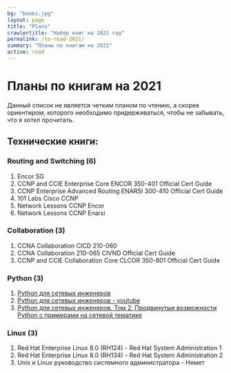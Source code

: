 ```yaml
---
bg: "books.jpg"
layout: page
title: "Plans"
crawlertitle: "Набор книг на 2021 год"
permalink: /to-read-2021/
summary: "Планы по книгам на 2021"
active: read
---
```


# Планы по книгам на 2021

<p>Данный список не является четким планом по чтению, а скорее ориентиром, которого необходимо придерживаться, чтобы не забывать, что я хотел прочитать.</p>

## Технические книги:

### Routing and Switching (6)
<ol>
  <li>Encor SG</li>
  <li>CCNP and CCIE Enterprise Core ENCOR 350-401 Official Cert Guide</li>
  <li>CCNP Enterprise Advanced Routing ENARSI 300-410 Official Cert Guide</li>
  <li>101 Labs Cisco CCNP</li>
  <li>Network Lessons CCNP Encor</li>
  <li>Network Lessons CCNP Enarsi</li>
</ol>

### Collaboration (3)
<ol>
  <li>CCNA Collaboration CICD 210-060</li>
  <li>CCNA Collaboration 210-065 CIVND Official Cert Guide</li>
  <li>CCNP and CCIE Collaboration Core CLCOR 350-801 Official Cert Guide</li>
</ol>

### Python (3)
<ol>
  <li><a href="https://pyneng.readthedocs.io/ru/latest/">Python для сетевых инженеров</a></li>
  <li><a href="https://www.youtube.com/playlist?list=PLah0HUih_ZRnJFNdZsWr2pNWgYETauGXo">Python для сетевых инженеров - youtube</a></li>
  <li><a href="https://advpyneng.readthedocs.io/ru/latest/">Python для сетевых инженеров. Том 2: Продвинутые возможности Python с примерами на сетевой тематике</a></li>
</ol>

### Linux (3)
<ol>
  <li>Red Hat Enterprise Linux 8.0 (RH124) - Red Hat System Administration 1</a></li>
  <li>Red Hat Enterprise Linux 8.0 (RH134) - Red Hat System Administration 2</a></li>
  <li>Unix и Linux руководство системного администратора - Немет</li>
</ol>